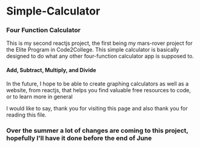 # Simple-Calculator
### Four Function Calculator

This is my second reactjs project, the first being my mars-rover project for the Elite Program in Code2College. 
This simple calculator is basically designed to do what any other four-function calculator app is supposed to. 

#### Add, Subtract, Multiply, and Divide 

In the future, I hope to be able to create graphing calculators as well as a website, from reactjs, that helps you find valuable free resources to code, or to learn more in general

I would like to say, thank you for visiting this page and also thank you for reading this file. 

### Over the summer a lot of changes are coming to this project, hopefully I'll have it done before the end of June
